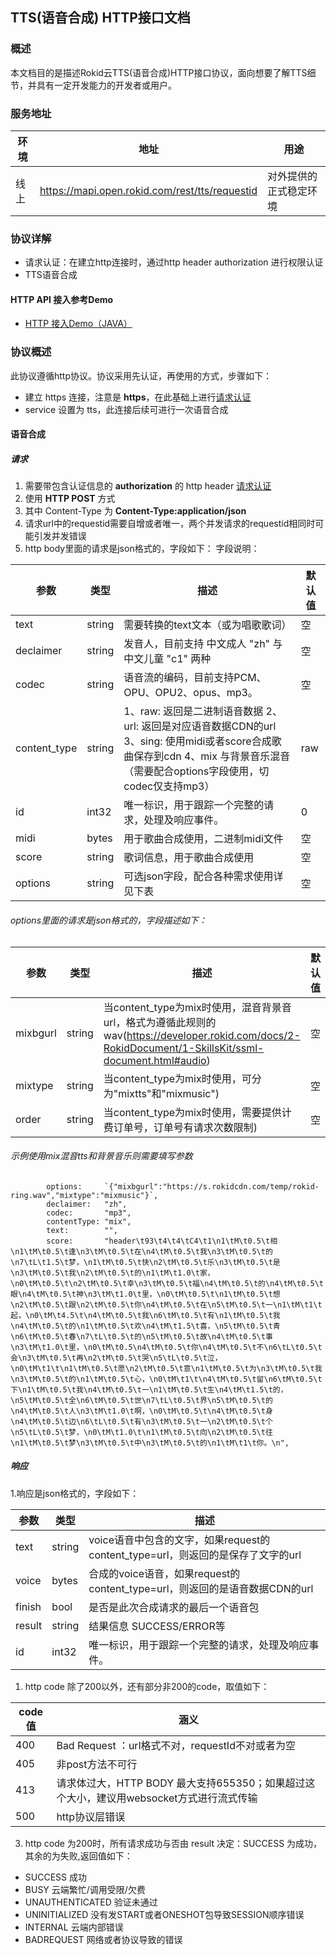 ## TTS(语音合成) HTTP接口文档

### 概述

本文档目的是描述Rokid云TTS(语音合成)HTTP接口协议，面向想要了解TTS细节，并具有一定开发能力的开发者或用户。


### 服务地址

| 环境 | 地址                                   | 用途                   |
| ---- | -------------------------------------- | ---------------------- |
| 线上 | https://mapi.open.rokid.com/rest/tts/requestid     | 对外提供的正式稳定环境 |


### 协议详解

- 请求认证：在建立http连接时，通过http header authorization 进行权限认证
- TTS语音合成

#### HTTP API 接入参考Demo
- [HTTP 接入Demo（JAVA）](https://github.com/Rokid/mapi-demo-outer)


### 协议概述

此协议遵循http协议。协议采用先认证，再使用的方式，步骤如下：

* 建立 https 连接，注意是 **https**，在此基础上进行[请求认证](https://developer.rokid.com/docs/3-ApiReference/mapi-doc/gw-auth-api.html)
* service 设置为 tts，此连接后续可进行一次语音合成


#### 语音合成

##### 请求

1. 需要带包含认证信息的 **authorization** 的 http header [请求认证](https://developer.rokid.com/docs/3-ApiReference/mapi-doc/gw-auth-api.html)
2. 使用 **HTTP POST** 方式
3. 其中 Content-Type 为 **Content-Type:application/json**
4. 请求url中的requestid需要自增或者唯一，两个并发请求的requestid相同时可能引发并发错误
5. http body里面的请求是json格式的，字段如下：
 字段说明：
 
| 参数     | 类型        | 描述                   | 默认值  |
| ------ | --------- | -------------------- | ---- |
| text   | string    | 需要转换的text文本（或为唱歌歌词）          | 空   |
| declaimer | string | 发音人，目前支持 中文成人 "zh" 与 中文儿童 "c1" 两种 | 空 |
| codec     | string | 语音流的编码，目前支持PCM、OPU、OPU2、opus、mp3。   | 空 |
| content_type | string | 1、raw: 返回是二进制语音数据  2、url: 返回是对应语音数据CDN的url  3、sing: 使用midi或者score合成歌曲保存到cdn 4、mix 与背景音乐混音（需要配合options字段使用，切codec仅支持mp3）| raw  |
| id        | int32  | 唯一标识，用于跟踪一个完整的请求，处理及响应事件。   | 0    |
| midi      | bytes  | 用于歌曲合成使用，二进制midi文件   | 空    |
| score  | string | 歌词信息，用于歌曲合成使用  | 空    |
| options  | string | 可选json字段，配合各种需求使用详见下表  | 空    |


######  options里面的请求是json格式的，字段描述如下：
| 参数     | 类型        | 描述               | 默认值  |
| ------ | --------- | -------------------- | ---- | 
| mixbgurl | string | 当content_type为mix时使用，混音背景音url，格式为遵循此规则的wav(https://developer.rokid.com/docs/2-RokidDocument/1-SkillsKit/ssml-document.html#audio) | 空 | 
| mixtype | string | 当content_type为mix时使用，可分为"mixtts"和"mixmusic") | 空 |
| order | string | 当content_type为mix时使用，需要提供计费订单号，订单号有请求次数限制) | 空 | 
###### 示例使用mix混音tts和背景音乐则需要填写参数
```
		options:     `{"mixbgurl":"https://s.rokidcdn.com/temp/rokid-ring.wav","mixtype":"mixmusic"}`,
		declaimer:   "zh",
		codec:       "mp3",
		contentType: "mix",
		text:        "",
		score:       "header\t93\t4\t4\tC4\t1\n1\tM\t0.5\t相\n1\tM\t0.5\t逢\n3\tM\t0.5\t在\n4\tM\t0.5\t我\n3\tM\t0.5\t的\n7\tL\t1.5\t梦，\n1\tM\t0.5\t快\n2\tM\t0.5\t乐\n3\tM\t0.5\t是\n3\tM\t0.5\t我\n2\tM\t0.5\t的\n1\tM\t1.0\t家，\n0\tM\t0.5\t\n2\tM\t0.5\t幸\n3\tM\t0.5\t福\n4\tM\t0.5\t的\n4\tM\t0.5\t眼\n4\tM\t0.5\t神\n3\tM\t1.0\t里，\n0\tM\t0.5\t\n1\tM\t0.5\t想\n2\tM\t0.5\t跟\n2\tM\t0.5\t你\n4\tM\t0.5\t在\n5\tM\t0.5\t一\n1\tM\t1\t起，\n0\tM\t4.5\t\n4\tM\t0.5\t我\n6\tM\t0.5\t有\n1\tM\t0.5\t我\n4\tM\t0.5\t的\n1\tM\t0.5\t欢\n4\tM\t1.5\t喜，\n5\tM\t0.5\t青\n6\tM\t0.5\t春\n7\tL\t0.5\t的\n5\tM\t0.5\t故\n4\tM\t0.5\t事\n3\tM\t1.0\t里，\n0\tM\t0.5\n4\tM\t0.5\t你\n4\tM\t0.5\t不\n6\tL\t0.5\t会\n3\tM\t0.5\t再\n2\tM\t0.5\t哭\n5\tL\t0.5\t泣，\n0\tM\t1\t\n1\tM\t0.5\t愿\n2\tM\t0.5\t意\n1\tM\t0.5\t为\n3\tM\t0.5\t我\n3\tM\t0.5\t的\n1\tM\t0.5\t心，\n0\tM\t1\t\n4\tM\t0.5\t留\n6\tM\t0.5\t下\n1\tM\t0.5\t我\n4\tM\t0.5\t一\n1\tM\t0.5\t生\n4\tM\t1.5\t的，\n5\tM\t0.5\t全\n6\tM\t0.5\t世\n7\tL\t0.5\t界\n5\tM\t0.5\t的\n4\tM\t0.5\t人\n3\tM\t1.0\t啊，\n0\tM\t0.5\t\n4\tM\t0.5\t身\n4\tM\t0.5\t边\n6\tL\t0.5\t有\n3\tM\t0.5\t一\n2\tM\t0.5\t个\n5\tL\t0.5\t梦，\n0\tM\t1.0\t\n1\tM\t0.5\t向\n2\tM\t0.5\t往\n1\tM\t0.5\t梦\n3\tM\t0.5\t中\n3\tM\t0.5\t的\n1\tM\t1\t你。\n",
```

##### 响应

1.响应是json格式的，字段如下：

| 参数    | 类型     | 描述            |
| ----- | ------ | ------------- |
| text  | string | voice语音中包含的文字，如果request的content_type=url，则返回的是保存了文字的url |
| voice | bytes  | 合成的voice语音，如果request的content_type=url，则返回的是语音数据CDN的url    |
| finish   | bool | 是否是此次合成请求的最后一个语音包 |
| result  | string | 结果信息  SUCCESS/ERROR等 |
| id        | int32  | 唯一标识，用于跟踪一个完整的请求，处理及响应事件。   |

1. http code 除了200以外，还有部分非200的code，取值如下：

| code 值         | 涵义           |
| ----------------- | -------------- |
| 400           | Bad Request ：url格式不对，requestId不对或者为空 |
| 405           | 非post方法不可行       |
| 413           | 请求体过大，HTTP BODY 最大支持655350；如果超过这个大小，建议用websocket方式进行流式传输|
| 500           | http协议层错误     |


3. http code 为200时，所有请求成功与否由 result 决定：SUCCESS 为成功，其余的为失败,返回值如下：
  - SUCCESS 成功
  - BUSY 云端繁忙/调用受限/欠费
  - UNAUTHENTICATED 验证未通过
  - UNINITIALIZED 没有发START或者ONESHOT包导致SESSION顺序错误
  - INTERNAL 云端内部错误
  - BADREQUEST 网络或者协议导致的错误


